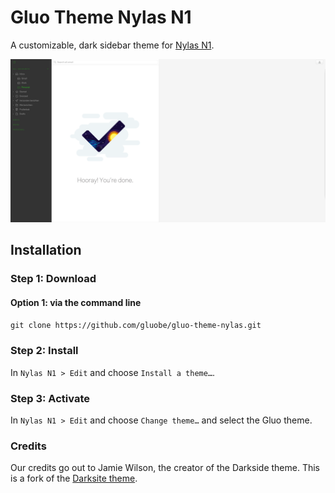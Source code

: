 # Gluo Theme Nylas N1
A customizable, dark sidebar theme for [Nylas N1](https://nylas.com/n1).

[![Default Theme](./images/screenshot.png)](./images/screenshot.png)

## Installation

### Step 1: Download

#### Option 1: via the command line
`git clone https://github.com/gluobe/gluo-theme-nylas.git `

### Step 2: Install
In `Nylas N1 > Edit` and choose `Install a theme…`.

### Step 3: Activate
In `Nylas N1 > Edit` and choose `Change theme…` and select the Gluo theme.

### Credits

Our credits go out to Jamie Wilson, the creator of the Darkside theme. This is a fork of the [Darksite theme](http://jamiewilson.io/darkside/).
